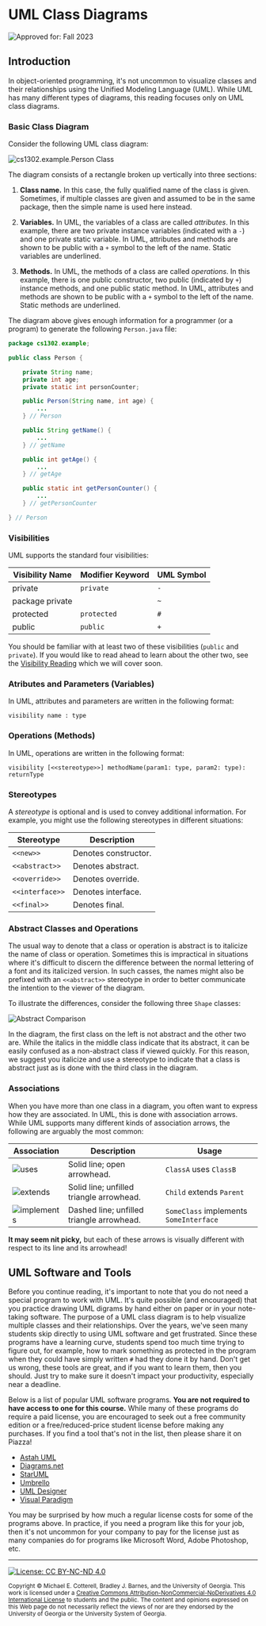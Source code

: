 # UML Class Diagrams

![Approved for: Fall 2023](https://img.shields.io/badge/Approved%20for-Fall%202023-green)

## Introduction

In object-oriented programming, it's not uncommon to visualize classes
and their relationships using the Unified Modeling Language (UML).
While UML has many different types of diagrams, this reading focuses only
on UML class diagrams.

### Basic Class Diagram

Consider the following UML class diagram:

![cs1302.example.Person Class](img/cs1302.example.Person.png)

The diagram consists of a rectangle broken up vertically into three sections:

1. **Class name.** In this case, the fully qualified name of the class is given.
   Sometimes, if multiple classes are given and assumed to be in the same package,
   then the simple name is used here instead.

1. **Variables.** In UML, the variables of a class are called _attributes_. In
   this example, there are two private instance variables (indicated with a `-`)
   and one private static variable. In UML, attributes and methods are shown
   to be public with a `+` symbol to the left of the name. Static variables are underlined.

1. **Methods.** In UML, the methods of a class are called _operations_. In this
   example, there is one public constructor, two public (indicated by `+`) instance
   methods, and one public static method. In UML, attributes and methods are shown
   to be public with a `+` symbol to the left of the name. Static methods are underlined.

The diagram above gives enough information for a programmer (or a program) to generate the following
`Person.java` file:

```java
package cs1302.example;

public class Person {

    private String name;
    private int age;
    private static int personCounter;

    public Person(String name, int age) {
        ...
    } // Person

    public String getName() {
        ...
    } // getName

    public int getAge() {
        ...
    } // getAge

    public static int getPersonCounter() {
        ...
    } // getPersonCounter

} // Person
```

### Visibilities

UML supports the standard four visibilities:

| Visibility Name | Modifier Keyword | UML Symbol |
|-----------------|------------------|------------|
| private         | `private`        | `-`        |
| package private |                  | `~`        |
| protected       | `protected`      | `#`        |
| public          | `public`         | `+`        |

You should be familiar with at least two of these visibilities (`public` and `private`). If you would like to read ahead to
learn about the other two, see the [Visibility Reading](/visibility/) which we will cover soon.

### Atributes and Parameters (Variables)

In UML, attributes and parameters are written in the following format:

```
visibility name : type
```

### Operations (Methods)

In UML, operations are written in the following format:

```
visibility [<<stereotype>>] methodName(param1: type, param2: type): returnType
```

### Stereotypes

A _stereotype_ is optional and is used to convey additional information. For
example, you might use the following stereotypes in different situations:

| Stereotype      | Description          |
|-----------------|----------------------|
| `<<new>>`       | Denotes constructor. |
| `<<abstract>>`  | Denotes abstract.    |
| `<<override>>`  | Denotes override.    |
| `<<interface>>` | Denotes interface.   |
| `<<final>>`     | Denotes final.       |

### Abstract Classes and Operations

The usual way to denote that a class or operation is abstract is to italicize the
name of class or operation. Sometimes this is impractical in situations where it's
difficult to discern the difference between the normal lettering of a font and
its italicized version. In such casses, the names might also be prefixed with
an `<<abstract>>` stereotype in order to better communicate the intention to the
viewer of the diagram.

To illustrate the differences, consider the following three `Shape` classes:

![Abstract Comparison](img/abstract.png)

In the diagram, the first class on the left is not abstract and the other two
are. While the italics in the middle class indicate that its abstract, it
can be easily confused as a non-abstract class if viewed quickly. For this
reason, we suggest you italicize and use a stereotype to indicate that a
class is abstract just as is done with the third class in the diagram.

### Associations

When you have more than one class in a diagram, you often want to express
how they are associated. In UML, this is done with association arrows.
While UML supports many different kinds of association arrows, the following
are arguably the most common:

| Association                       | Description                               | Usage                                  |
|-----------------------------------|-------------------------------------------|----------------------------------------|
| ![uses](img/uses.svg)             | Solid line; open arrowhead.               | `ClassA` uses `ClassB`                 |
| ![extends](img/extends.svg)       | Solid line; unfilled triangle arrowhead.  | `Child` extends `Parent`               |
| ![implements](img/implements.svg) | Dashed line; unfilled triangle arrowhead. | `SomeClass` implements `SomeInterface` |

**It may seem nit picky,** but each of these arrows is visually different
with respect to its line and its arrowhead!

## UML Software and Tools

Before you continue reading, it's important to note that you do not need a special program to work with UML.
It's quite possible (and encouraged) that you practice drawing UML digrams by hand either on paper or in
your note-taking software. The purpose of a UML class diagram is to help visualize multiple classes and
their relationships. Over the years, we've seen many students skip directly to using UML software and
get frustrated. Since these programs have a learning curve, students spend too much time trying to
figure out, for example, how to mark something as protected in the program when they could have simply
written `#` had they done it by hand. Don't get us wrong, these tools are great, and if you want to learn
them, then you should. Just try to make sure it doesn't impact your productivity, especially near a
deadline.

Below is a list of popular UML software programs. **You are not required to have access to one for
this course.** While many of these programs do require a paid license, you are encouraged to seek
out a free community edition or a free/reduced-price student license before making any purchases.
If you find a tool that's not in the list, then please share it on Piazza!

* [Astah UML](https://astah.net/products/astah-uml/)
* [Diagrams.net](https://www.diagrams.net/)
* [StarUML](https://staruml.io/)
* [Umbrello](https://umbrello.kde.org/)
* [UML Designer](http://www.umldesigner.org/)
* [Visual Paradigm](https://www.visual-paradigm.com/)

You may be surprised by how much a regular license costs for some of the programs above. In practice,
if you need a program like this for your job, then it's not uncommon for your company to
pay for the license just as many companies do for programs like Microsoft Word, Adobe Photoshop, etc.

<hr/>

[![License: CC BY-NC-ND 4.0](https://img.shields.io/badge/License-CC%20BY--NC--ND%204.0-lightgrey.svg)](http://creativecommons.org/licenses/by-nc-nd/4.0/)

<small>
Copyright &copy; Michael E. Cotterell, Bradley J. Barnes, and the University of Georgia.
This work is licensed under a <a rel="license" href="http://creativecommons.org/licenses/by-nc-nd/4.0/">Creative Commons Attribution-NonCommercial-NoDerivatives 4.0 International License</a> to students and the public.
The content and opinions expressed on this Web page do not necessarily reflect the views of nor are they endorsed by the University of Georgia or the University System of Georgia.
</small>
